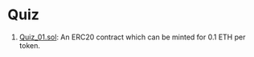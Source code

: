 # Quiz

1. [Quiz_01.sol](./Quiz_01.sol): An ERC20 contract which can be minted for 0.1 ETH per token.
